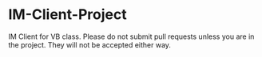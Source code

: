 IM-Client-Project
=================

IM Client for VB class. Please do not submit pull requests unless you are in the project. They will not be accepted either way.
